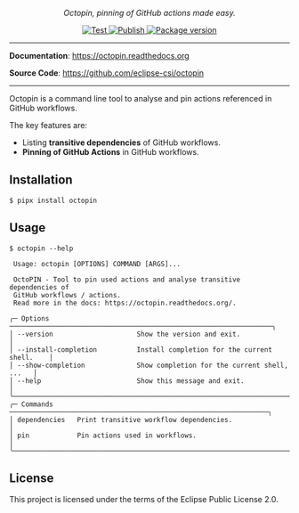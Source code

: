 <style>
.md-content .md-typeset h1 { display: none; }
</style>

<p align="center">
    <em>Octopin, pinning of GitHub actions made easy.</em>
</p>
<p align="center">
<a href="https://github.com/eclipse-csi/octopin/actions?query=workflow%3ABuild" target="_blank">
    <img src="https://github.com/eclipse-csi/octopin/workflows/Build/badge.svg" alt="Test">
</a>
<a href="https://github.com/eclipse-csi/octopin/actions?query=workflow%3APublish" target="_blank">
    <img src="https://github.com/eclipse-csi/octopin/workflows/Publish/badge.svg" alt="Publish">
</a>
<a href="https://pypi.org/project/octopin" target="_blank">
    <img src="https://img.shields.io/pypi/v/octopin?color=%2334D058&label=pypi%20package" alt="Package version">
</a>
</p>

---

**Documentation**: <a href="https://octopin.readthedocs.org" target="_blank">https://octopin.readthedocs.org</a>

**Source Code**: <a href="https://github.com/eclipse-csi/octopin" target="_blank">https://github.com/eclipse-csi/octopin</a>

---

Octopin is a command line tool to analyse and pin actions referenced in GitHub workflows.

The key features are:

* Listing **transitive dependencies** of GitHub workflows.
* **Pinning of GitHub Actions** in GitHub workflows.

## Installation

```console
$ pipx install octopin
```

## Usage

```console
$ octopin --help
                                                                                                                                                                                                                   
 Usage: octopin [OPTIONS] COMMAND [ARGS]...                                                                                                                                                                        
                                                                                                                                                                                                                   
 OctoPIN - Tool to pin used actions and analyse transitive dependencies of 
 GitHub workflows / actions.                                                                                                             
 Read more in the docs: https://octopin.readthedocs.org/.                                                                                                                                                          
                                                                                                                                                                                                                   
╭─ Options ──────────────────────────────────────────────────────────────────╮
│ --version                     Show the version and exit.                   │
│ --install-completion          Install completion for the current shell.    │
│ --show-completion             Show completion for the current shell, ...   │
│ --help                        Show this message and exit.                  │
╰────────────────────────────────────────────────────────────────────────────╯
╭─ Commands ─────────────────────────────────────────────────────────────────╮
│ dependencies   Print transitive workflow dependencies.                     │
│ pin            Pin actions used in workflows.                              │
╰────────────────────────────────────────────────────────────────────────────╯
```

## License

This project is licensed under the terms of the Eclipse Public License 2.0.

